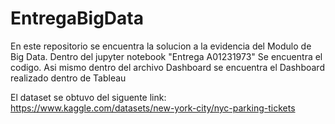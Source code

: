 # EntregaBigData

En este repositorio se encuentra la solucion a la evidencia del Modulo de Big Data.
Dentro del jupyter notebook "Entrega A01231973" Se encuentra el codigo. Asi mismo dentro del archivo Dashboard se encuentra el Dashboard realizado dentro de Tableau

El dataset se obtuvo del siguente link: https://www.kaggle.com/datasets/new-york-city/nyc-parking-tickets

